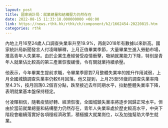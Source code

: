 ```yaml
---
layout: post
title: 國家統計局：就業總量和結構壓力仍然存在
date: 2022-08-15 11:33:18.000000000 +08:00
link: https://news.rthk.hk/rthk/ch/component/k2/1662454-20220815.htm
categories: rthk
---
```


內地上月16至24歲人口調查失業率升至19.9%，再創2018年有數據以來新高。國家統計局新聞發言人付凌暉解釋，上月正值畢業季節，大量畢業生進入勞動市場，推高青年人失業率。由於企業生產經營受疫情衝擊，吸納就業能力下降，特別是青年人就業佔比較高的第三產業恢復緩慢，令有關就業持續承壓。

他表示，今年畢業生提前求職，令畢業季節對7月整體失業率的推升作用減弱，上月全國城鎮調查失業率仍較6月回落。他又提到，上月25至59歲的調查失業率降至4.3%，按月回落0.2個百分點，跌至接近去年同期水平，拉動整體失業率下降，表明就業基本盤保持穩定。

付凌暉相信，隨著疫情好轉、經濟恢復，全國城鎮失業率將逐步回歸正常水平。但由於當前就業總量和結構壓力仍然存在，青年人失業率處於歷史較高水平，中央下階段會繼續落實好各項穩經濟政策，積極擴大就業崗位，以及加強幫助大學生就業。
